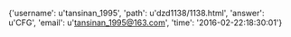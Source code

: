{'username': u'tansinan_1995', 'path': u'dzd1138/1138.html', 'answer': u'CFG', 'email': u'tansinan_1995@163.com', 'time': '2016-02-22:18:30:01'}